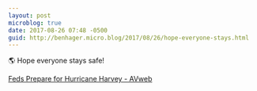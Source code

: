 ```yaml
---
layout: post
microblog: true
date: 2017-08-26 07:48 -0500
guid: http://benhager.micro.blog/2017/08/26/hope-everyone-stays.html
---
```

🌎 Hope everyone stays safe! 

[Feds Prepare for Hurricane Harvey - AVweb](https://www.avweb.com/avwebflash/news/Feds-Prepare-for-Hurricane-Harvey-229546-1.html)
